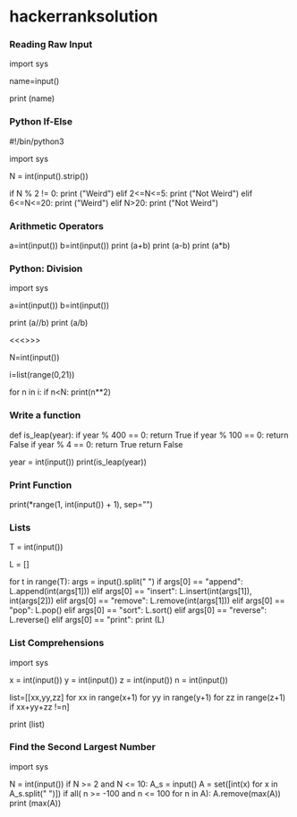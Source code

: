 # hackerranksolution

### Reading Raw Input ###

import sys

name=input()

print (name)

### Python If-Else ###

#!/bin/python3

import sys

N = int(input().strip())

if N % 2 != 0:
    print ("Weird")
elif 2<=N<=5:
    print ("Not Weird")
elif 6<=N<=20:
    print ("Weird")
elif N>20:
    print ("Not Weird")


### Arithmetic Operators ###

a=int(input())
b=int(input())
print (a+b)
print (a-b)
print (a*b)


### Python: Division ###

import sys

a=int(input())
b=int(input())

print (a//b)
print (a/b)

<<<<Loops>>>>

N=int(input())

i=list(range(0,21))

for n in i:
    if n<N:
        print(n**2)

### Write a function ###

def is_leap(year):
    if year % 400 == 0:
        return True
    if year % 100 == 0:
        return False
    if year % 4 == 0:
        return True
    return False

year = int(input())
print(is_leap(year))

### Print Function ###
print(*range(1, int(input()) + 1), sep="")  

### Lists ###
T = int(input())

L = []

for t in range(T):
    args = input().split(" ")
    if args[0] == "append":
        L.append(int(args[1]))
    elif args[0] == "insert":
        L.insert(int(args[1]), int(args[2]))
    elif args[0] == "remove":
        L.remove(int(args[1]))
    elif args[0] == "pop":
        L.pop()
    elif args[0] == "sort":
        L.sort()
    elif args[0] == "reverse":
        L.reverse()
    elif args[0] == "print":
        print (L)

### List Comprehensions ###
import sys

x = int(input())
y = int(input())
z = int(input())
n = int(input())

list=[[xx,yy,zz] for xx in range(x+1) for yy in range(y+1) for zz in range(z+1) if xx+yy+zz !=n]

print (list)

### Find the Second Largest Number ###

import sys

N = int(input())
if N >= 2 and N <= 10:
    A_s = input()
    A = set([int(x) for x in A_s.split(" ")])
    if all( n >= -100 and n <= 100 for n in A):
        A.remove(max(A))
    print (max(A))
    
    
### 
